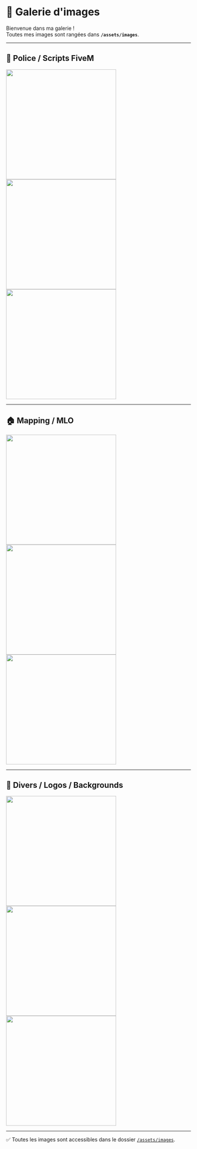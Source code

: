 # 📸 Galerie d'images

Bienvenue dans ma galerie !  
Toutes mes images sont rangées dans **`/assets/images`**.

---

## 🚓 Police / Scripts FiveM
<img src="assets/images/image1.png" width="300">
<img src="assets/images/image2.png" width="300">
<img src="assets/images/image3.png" width="300">

---

## 🏠 Mapping / MLO
<img src="assets/images/image4.png" width="300">
<img src="assets/images/image5.png" width="300">
<img src="assets/images/image6.png" width="300">

---

## 🎨 Divers / Logos / Backgrounds
<img src="assets/images/image7.png" width="300">
<img src="assets/images/image8.png" width="300">
<img src="assets/images/image9.png" width="300">

---

✅ Toutes les images sont accessibles dans le dossier [`/assets/images`](assets/images).

